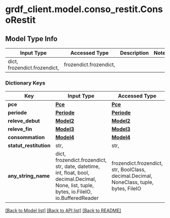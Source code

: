 # grdf_client.model.conso_restit.ConsoRestit

## Model Type Info
Input Type | Accessed Type | Description | Notes
------------ | ------------- | ------------- | -------------
dict, frozendict.frozendict,  | frozendict.frozendict,  |  | 

### Dictionary Keys
Key | Input Type | Accessed Type | Description | Notes
------------ | ------------- | ------------- | ------------- | -------------
**pce** | [**Pce**](Pce.md) | [**Pce**](Pce.md) |  | [optional] 
**periode** | [**Periode**](Periode.md) | [**Periode**](Periode.md) |  | [optional] 
**releve_debut** | [**Model2**](Model2.md) | [**Model2**](Model2.md) |  | [optional] 
**releve_fin** | [**Model3**](Model3.md) | [**Model3**](Model3.md) |  | [optional] 
**consommation** | [**Model4**](Model4.md) | [**Model4**](Model4.md) |  | [optional] 
**statut_restitution** | str,  | str,  |  | [optional] 
**any_string_name** | dict, frozendict.frozendict, str, date, datetime, int, float, bool, decimal.Decimal, None, list, tuple, bytes, io.FileIO, io.BufferedReader | frozendict.frozendict, str, BoolClass, decimal.Decimal, NoneClass, tuple, bytes, FileIO | any string name can be used but the value must be the correct type | [optional]

[[Back to Model list]](../../README.md#documentation-for-models) [[Back to API list]](../../README.md#documentation-for-api-endpoints) [[Back to README]](../../README.md)

